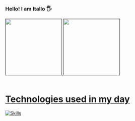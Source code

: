 ### Hello! I am Itallo 🖐️

<div>
  <a href="">
  <img height="180em" src="https://github-readme-stats.vercel.app/api?username=cristian-braga&show_icons=true&theme=holi">
  <img height="180em" src="https://github-readme-stats.vercel.app/api/top-langs/?username=cristian-braga&layout=compact&theme=holi">
</div>
<br><h1>Technologies used in my day</h1>

[![Skills](https://devicons.dev.br/icons?icon=Python,AWS,NodeJS,PostgreSQL,RabbitMQ,Powershell&theme=light)](https://devicons.dev.br/)
